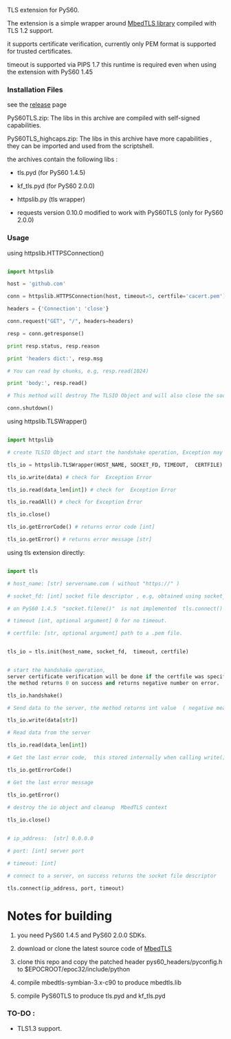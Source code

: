 TLS extension for  PyS60.

The extension is a simple wrapper around [MbedTLS library](https://github.com/JigokuMaster/Symbian-TLS-Patch) compiled with TLS 1.2 support.

it supports certificate verification, currently only PEM format is supported for trusted certificates.
 
timeout is supported via PIPS 1.7 this runtime is required even when using the extension with PyS60 1.45

### Installation Files

see the [release](https://github.com/JigokuMaster/PyS60TLS/releases) page

PyS60TLS.zip: The libs in this archive are compiled with self-signed capabilities.


PyS60TLS_highcaps.zip: The libs in this archive have more capabilities , they can be imported and used from the scriptshell.

the archives contain the following libs :

* tls.pyd (for PyS60 1.4.5)

* kf_tls.pyd (for PyS60 2.0.0)

* httpslib.py (tls wrapper)

* requests version 0.10.0 modified to work with PyS60TLS (only for PyS60 2.0.0)

###  Usage

using httpslib.HTTPSConnection()

```python

import httpslib

host = 'github.com'

conn = httpslib.HTTPSConnection(host, timeout=5, certfile='cacert.pem')

headers = {'Connection': 'close'}

conn.request("GET", "/", headers=headers)

resp = conn.getresponse()

print resp.status, resp.reason

print 'headers dict:', resp.msg

# You can read by chunks, e.g, resp.read(1024)

print 'body:', resp.read()

# This method will destroy The TLSIO Object and will also close the socket file descriptor.

conn.shutdown()

```

using httpslib.TLSWrapper()

```python

import httpslib

# create TLSIO Object and start the handshake operation, Exception may occur here.

tls_io = httpslib.TLSWrapper(HOST_NAME, SOCKET_FD, TIMEOUT,  CERTFILE)

tls_io.write(data) # check for  Exception Error

tls_io.read(data_len[int]) # check for  Exception Error

tls_io.readAll() # check for Exception Error

tls_io.close() 

tls_io.getErrorCode() # returns error code [int]

tls_io.getError() # returns error message [str]

```

using  tls extension directly:

```python

import tls

# host_name: [str] servername.com ( without "https://" )

# socket_fd: [int] socket file descriptor , e.g, obtained using socket_object.fileno()

# on PyS60 1.4.5  "socket.fileno()"  is not implemented  tls.connect() can be used instead.

# timeout [int, optional argument] 0 for no timeout.

# certfile: [str, optional argument] path to a .pem file.


tls_io = tls.init(host_name, socket_fd,  timeout, certfile)


# start the handshake operation, 
server certificate verification will be done if the certfile was specified.
the method returns 0 on success and returns negative number on error. 

tls_io.handshake()

# Send data to the server, the method returns int value  ( negative means error) , 0 or greater means the number of written bytes

tls_io.write(data[str])

# Read data from the server

tls_io.read(data_len[int]) 

# Get the last error code,  this stored internally when calling write(), read(), start_handshake()

tls_io.getErrorCode()

# Get the last error message

tls_io.getError()
   
# destroy the io object and cleanup  MbedTLS context

tls_io.close()


# ip_address:  [str] 0.0.0.0

# port: [int] server port

# timeout: [int]

# connect to a server, on success returns the socket file descriptor 

tls.connect(ip_address, port, timeout)

```
# Notes for building

1. you need PyS60 1.4.5 and PyS60 2.0.0 SDKs.

2. download or clone the latest source code of [MbedTLS](https://github.com/JigokuMaster/Symbian-TLS-Patch)

3. clone this repo and copy the patched header pys60_headers/pyconfig.h to $EPOCROOT/epoc32/include/python

4. compile mbedtls-symbian-3.x-c90 to produce mbedtls.lib

5. compile PyS60TLS to produce tls.pyd and kf_tls.pyd


### TO-DO :
- TLS1.3 support.
